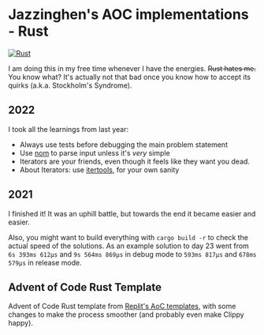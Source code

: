 # Jazzinghen's AOC implementations - Rust

[![Rust](https://github.com/Jazzinghen/AdventOfCode/actions/workflows/rust.yml/badge.svg)](https://github.com/Jazzinghen/AdventOfCode/actions/workflows/rust.yml)

I am doing this in my free time whenever I have the energies. ~~Rust hates me.~~
You know what? It's actually not that bad once you know how to accept its
quirks (a.k.a. Stockholm's Syndrome).

## 2022

I took all the learnings from last year:

- Always use tests before debugging the main problem statement
- Use [nom][2] to parse input unless it's _very_ simple
- Iterators are your friends, even though it feels like they want you dead.
- About Iterators: use [itertools][3], for your own sanity

## 2021

I finished it! It was an uphill battle, but towards the end it became easier and
easier.

Also, you might want to build everything with `cargo build -r` to check the
actual speed of the solutions. As an example solution to day 23 went from
`6s 393ms 612µs` and `9s 564ms 869µs` in debug mode to `593ms 817µs` and
`678ms 579µs` in release mode.

## Advent of Code Rust Template

Advent of Code Rust template from [Replit's AoC templates][1], with some changes
to make the process smoother (and probably even make Clippy happy).

[1]: https://aoc-templates.util.repl.co/
[2]: https://github.com/Geal/nom
[3]: https://github.com/rust-itertools/itertools
